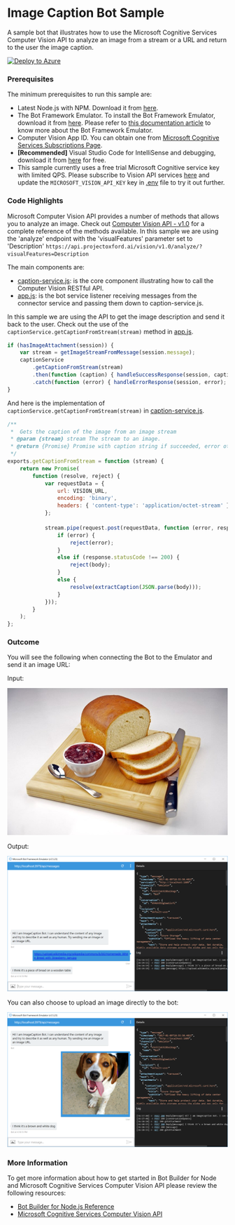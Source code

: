 ﻿# Image Caption Bot Sample

A sample bot that illustrates how to use the Microsoft Cognitive Services Computer Vision API to analyze an image from a stream or a URL and return to the user the image caption.

[![Deploy to Azure][Deploy Button]][Deploy Node/ImageCaption]

[Deploy Button]: https://azuredeploy.net/deploybutton.png
[Deploy Node/ImageCaption]: https://azuredeploy.net

### Prerequisites

The minimum prerequisites to run this sample are:
* Latest Node.js with NPM. Download it from [here](https://nodejs.org/en/download/).
* The Bot Framework Emulator. To install the Bot Framework Emulator, download it from [here](https://emulator.botframework.com/). Please refer to [this documentation article](https://github.com/microsoft/botframework-emulator/wiki/Getting-Started) to know more about the Bot Framework Emulator.
* Computer Vision App ID. You can obtain one from [Microsoft Cognitive Services Subscriptions Page](https://www.microsoft.com/cognitive-services/en-us/subscriptions?productId=/products/54d873dd5eefd00dc474a0f4).
* **[Recommended]** Visual Studio Code for IntelliSense and debugging, download it from [here](https://code.visualstudio.com/) for free.
* This sample currently uses a free trial Microsoft Cognitive service key with limited QPS. Please subscribe to Vision API services [here](https://www.microsoft.com/cognitive-services/en-us/subscriptions) and update the `MICROSOFT_VISION_API_KEY` key in [.env](.env) file to try it out further.


### Code Highlights

Microsoft Computer Vision API provides a number of methods that allows you to analyze an image. Check out [Computer Vision API - v1.0](https://dev.projectoxford.ai/docs/services/56f91f2d778daf23d8ec6739/operations/56f91f2e778daf14a499e1fa) for a complete reference of the methods available. In this sample we are using the 'analyze' endpoint with the 'visualFeatures' parameter set to 'Description' `https://api.projectoxford.ai/vision/v1.0/analyze/?visualFeatures=Description` 

The main components are:

* [caption-service.js](caption-service.js): is the core component illustrating how to call the Computer Vision RESTful API.
* [app.js](app.js): is the bot service listener receiving messages from the connector service and passing them down to caption-service.js.

In this sample we are using the API to get the image description and send it back to the user. Check out the use of the `captionService.getCaptionFromStream(stream)` method in [app.js](app.js#L35-L40).

````JavaScript
if (hasImageAttachment(session)) {
    var stream = getImageStreamFromMessage(session.message);
    captionService
        .getCaptionFromStream(stream)
        .then(function (caption) { handleSuccessResponse(session, caption); })
        .catch(function (error) { handleErrorResponse(session, error); });
}
````

And here is the implementation of `captionService.getCaptionFromStream(stream)` in [caption-service.js](caption-service.js#L15).

````JavaScript
/** 
 *  Gets the caption of the image from an image stream
 * @param {stream} stream The stream to an image.
 * @return {Promise} Promise with caption string if succeeded, error otherwise
 */
exports.getCaptionFromStream = function (stream) {
    return new Promise(
        function (resolve, reject) {
            var requestData = {
                url: VISION_URL,
                encoding: 'binary',
                headers: { 'content-type': 'application/octet-stream' }
            };

            stream.pipe(request.post(requestData, function (error, response, body) {
                if (error) {
                    reject(error);
                }
                else if (response.statusCode !== 200) {
                    reject(body);
                }
                else {
                    resolve(extractCaption(JSON.parse(body)));
                }
            }));
        }
    );
};
````

### Outcome

You will see the following when connecting the Bot to the Emulator and send it an image URL:

Input:

![Sample Outcome](images/bread-on-board.jpg)

Output:

![Sample Outcome](images/outcome-emulator-url.png)

You can also choose to upload an image directly to the bot:

![Sample Outcome](images/outcome-emulator-stream.png)

### More Information

To get more information about how to get started in Bot Builder for Node and Microsoft Cognitive Services Computer Vision API please review the following resources:
* [Bot Builder for Node.js Reference](https://docs.botframework.com/en-us/node/builder/overview/#navtitle)
* [Microsoft Cognitive Services Computer Vision API](https://www.microsoft.com/cognitive-services/en-us/computer-vision-api)
